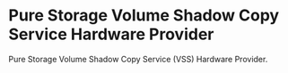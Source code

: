 # Pure Storage Volume Shadow Copy Service Hardware Provider
Pure Storage Volume Shadow Copy Service (VSS) Hardware Provider.
